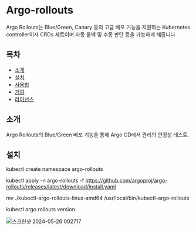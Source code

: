 # Argo-rollouts

Argo Rollouts는 Blue/Green, Canary 등의 고급 배포 기능을 지원하는 Kubernetes controller이자 CRDs 세트이며 자동 롤백 및 수동 판단 등을 가능하게 해줍니다.

## 목차

- [소개](#소개)
- [설치](#설치)
- [사용법](#사용법)
- [기여](#기여)
- [라이선스](#라이선스)

## 소개

Argo Rollouts의 Blue/Green 배포 기능을 통해 Argo CD에서 관리의 안정성 테스트.

## 설치

kubectl create namespace argo-rollouts

kubectl apply -n argo-rollouts -f https://github.com/argoproj/argo-rollouts/releases/latest/download/install.yaml

mv ./kubectl-argo-rollouts-linux-amd64 /usr/local/bin/kubectl-argo-rollouts

kubectl argo rollouts version

![스크린샷 2024-05-26 002717](https://github.com/wndudwns0028/rollout-k8s/assets/121155356/35485d11-544a-48f5-bdab-d5932ab66efb)
